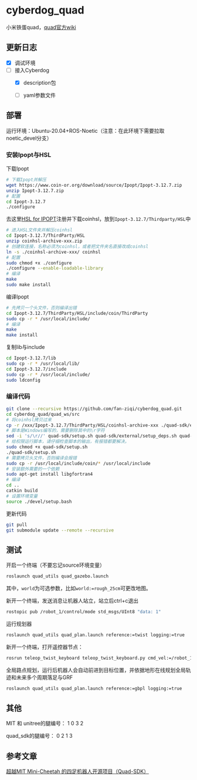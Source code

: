 # cyberdog_quad

小米铁蛋quad，[quad官方wiki](https://github.com/robomechanics/quad-sdk/wiki/)

## 更新日志

- [x] 调试环境
- [ ] 接入Cyberdog
  - [x] description包
  - [ ] yaml参数文件


## 部署

运行环境：Ubuntu-20.04+ROS-Noetic（注意：在此环境下需要拉取noetic_devel分支）

### 安装Ipopt与HSL

下载Ipopt

```bash
# 下载Ipopt并解压
wget https://www.coin-or.org/download/source/Ipopt/Ipopt-3.12.7.zip 
unzip Ipopt-3.12.7.zip 
# 配置
cd Ipopt-3.12.7
./configure
```

去这里[HSL for IPOPT](http://www.hsl.rl.ac.uk/ipopt/)注册并下载coinhsl，放到`Ipopt-3.12.7/Thirdparty/HSL`中

```bash
# 进入HSL文件夹并解压coinhsl
cd Ipopt-3.12.7/ThirdParty/HSL
unzip coinhsl-archive-xxx.zip
# 创建软连接，名称必须为coinhsl，或者把文件夹名直接改成coinhsl
ln -s ./coinhsl-archive-xxx/ coinhsl
# 配置
sudo chmod +x ./configure
./configure --enable-loadable-library
# 编译
make
sudo make install
```

编译Ipopt

```bash
# 先拷贝一个头文件，否则编译出错
cd Ipopt-3.12.7/ThirdParty/HSL/include/coin/ThirdParty
sudo cp -r * /usr/local/include/
# 编译
make
make install
```

复制lib与include

```bash
cd Ipopt-3.12.7/lib
sudo cp -r * /usr/local/lib/ 
cd Ipopt-3.12.7/include
sudo cp -r * /usr/local/include/ 
sudo ldconfig
```

### 编译代码

```bash
git clone --recursive https://github.com/fan-ziqi/cyberdog_quad.git
cd cyberdog_quad/quad_ws/src
# 将coinhsl拷贝过来
cp -r /xxx/Ipopt-3.12.7/ThirdParty/HSL/coinhsl-archive-xxx ./quad-sdk/external/ipopt/coinhsl
# 脚本是Windows编写的，需要删除其中的\r字符
sed -i 's/\r//' quad-sdk/setup.sh quad-sdk/external/setup_deps.sh quad-sdk/quad_simulator/setup_deps.sh
# 给权限运行脚本，请仔细检查脚本的输出，有报错都要解决。
sudo chmod +x quad-sdk/setup.sh 
./quad-sdk/setup.sh 
# 需要拷贝头文件，否则编译会报错
sudo cp -r /usr/local/include/coin/* /usr/local/include
# 安装额外需要的一个依赖
sudo apt-get install libgfortran4
# 编译
cd ..
catkin build
# 设置环境变量
source ./devel/setup.bash
```

更新代码

```bash
git pull
git submodule update --remote --recursive
```

## 测试

开启一个终端（不要忘记source环境变量）

```bash
roslaunch quad_utils quad_gazebo.launch
```

其中，`world`为可选参数，比如`world:=rough_25cm`可更改地图。

新开一个终端，发送消息让机器人站立，站立后ctrl+c退出

```bash
rostopic pub /robot_1/control/mode std_msgs/UInt8 "data: 1"
```

运行规划器

```bash
roslaunch quad_utils quad_plan.launch reference:=twist logging:=true
```

新开一个终端，打开遥控器节点：

```bash
rosrun teleop_twist_keyboard teleop_twist_keyboard.py cmd_vel:=/robot_1/cmd_vel
```

全局路点规划，运行后机器人会自动前进到目标位置，并依据地形在线规划全局轨迹和未来多个周期落足与GRF

```bash
roslaunch quad_utils quad_plan.launch reference:=gbpl logging:=true
```

## 其他

MIT 和 unitree的腿编号：
1   0
3   2

quad_sdk的腿编号：
0   2
1   3

## 参考文章

[超越MIT Mini-Cheetah 的四足机器人开源项目（Quad-SDK）](https://zhuanlan.zhihu.com/p/522218252)